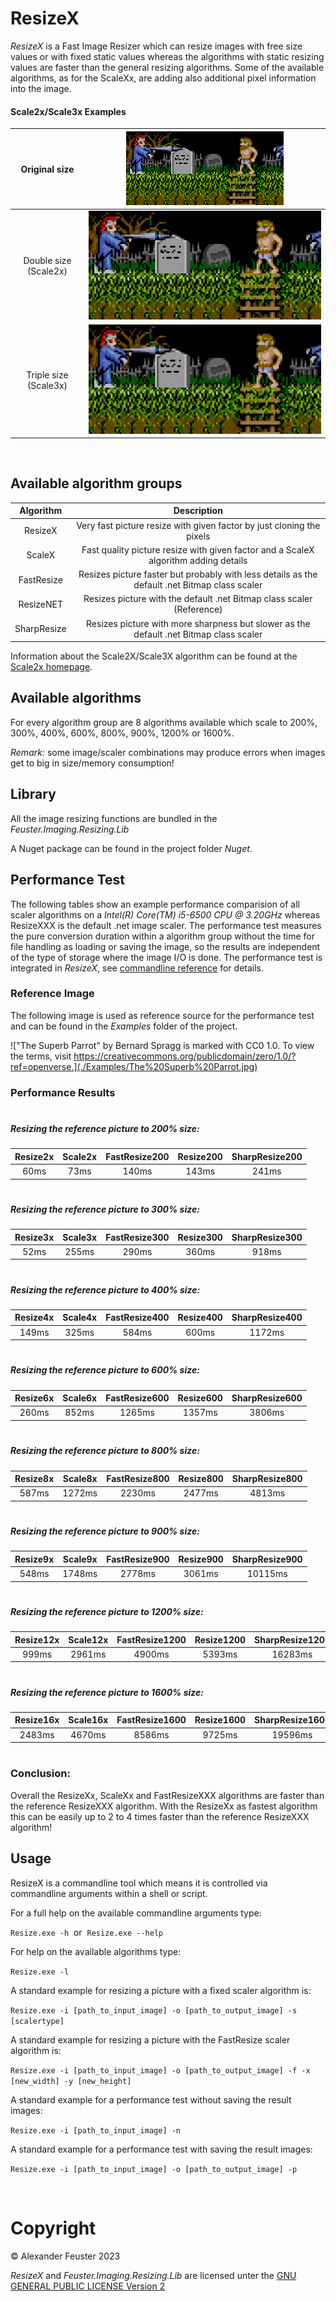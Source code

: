 # ResizeX

_ResizeX_ is a Fast Image Resizer which can resize images with free size values or with fixed static values whereas the algorithms with static resizing values are faster than the general resizing algorithms. Some of the available algorithms, as for the ScaleXx, are adding also additional pixel information into the image.

#### Scale2x/Scale3x Examples

|Original size |![Source](./Examples/Example.png) |
|:----:|:----:|
|Double size (Scale2x) |![Source](./Examples/Example-Scale2x.png) |
|Triple size (Scale3x) |![Source](./Examples/Example-Scale3x.png) |

&nbsp;
&nbsp;
&nbsp;

## Available algorithm groups

|Algorithm|Description|
|:----:|:----:|
| ResizeX | Very fast picture resize with given factor by just cloning the pixels |
| ScaleX | Fast quality picture resize with given factor and a ScaleX algorithm adding details |
| FastResize | Resizes picture faster but probably with less details as the default .net Bitmap class scaler |
| ResizeNET | Resizes picture with the default .net Bitmap class scaler (Reference) |
| SharpResize | Resizes picture with more sharpness but slower as the default .net Bitmap class scaler |

Information about the Scale2X/Scale3X algorithm can be found at the [Scale2x homepage](https://www.scale2x.it/).

## Available algorithms

For every algorithm group are 8 algorithms available which scale to 200%, 300%, 400%, 600%, 800%, 900%, 1200% or 1600%.

_Remark:_ some image/scaler combinations may produce errors when images get to big in size/memory consumption!

## Library

All the image resizing functions are bundled in the _Feuster.Imaging.Resizing.Lib_

A Nuget package can be found in the project folder _Nuget_.

## Performance Test

The following tables show an example performance comparision of all scaler algorithms on a _Intel(R) Core(TM) i5-6500 CPU @ 3.20GHz_ whereas ResizeXXX is the default .net image scaler.
The performance test measures the pure conversion duration within a algorithm group without the time for file handling as loading or saving the image, so the results are independent of the type of storage where the image I/O is done.
The performance test is integrated in _ResizeX_, see [commandline reference](#usage) for details.

### Reference Image

The following image is used as reference source for the performance test and can be found in the _Examples_ folder of the project.

!["The Superb Parrot" by Bernard Spragg is marked with CC0 1.0. To view the terms, visit https://creativecommons.org/publicdomain/zero/1.0/?ref=openverse.](./Examples/The%20Superb%20Parrot.jpg)


### Performance Results
 #
##### __Resizing the reference picture to 200% size:__
| Resize2x | Scale2x | FastResize200 | Resize200 | SharpResize200 |
|:----:|:----:|:----:|:----:|:----:|
| 60ms | 73ms | 140ms | 143ms | 241ms |
 #
##### __Resizing the reference picture to 300% size:__

| Resize3x | Scale3x | FastResize300 | Resize300 | SharpResize300 |
|:----:|:----:|:----:|:----:|:----:|
| 52ms | 255ms | 290ms | 360ms | 918ms |
 #
##### __Resizing the reference picture to 400% size:__

| Resize4x | Scale4x | FastResize400 | Resize400 | SharpResize400 |
|:----:|:----:|:----:|:----:|:----:|
| 149ms | 325ms | 584ms | 600ms | 1172ms |
 #
##### __Resizing the reference picture to 600% size:__

| Resize6x | Scale6x | FastResize600 | Resize600 | SharpResize600 |
|:----:|:----:|:----:|:----:|:----:|
| 260ms | 852ms | 1265ms | 1357ms | 3806ms |
 #
##### __Resizing the reference picture to 800% size:__

| Resize8x | Scale8x | FastResize800 | Resize800 | SharpResize800 |
|:----:|:----:|:----:|:----:|:----:|
| 587ms | 1272ms | 2230ms | 2477ms | 4813ms |
 #
##### __Resizing the reference picture to 900% size:__

| Resize9x | Scale9x | FastResize900 | Resize900 | SharpResize900 |
|:----:|:----:|:----:|:----:|:----:|
| 548ms | 1748ms | 2778ms | 3061ms | 10115ms |
 #
##### __Resizing the reference picture to 1200% size:__

| Resize12x | Scale12x | FastResize1200 | Resize1200 | SharpResize1200 |
|:----:|:----:|:----:|:----:|:----:|
| 999ms | 2961ms | 4900ms | 5393ms | 16283ms |
 #
##### __Resizing the reference picture to 1600% size:__

| Resize16x | Scale16x | FastResize1600 | Resize1600 | SharpResize1600 |
|:----:|:----:|:----:|:----:|:----:|
| 2483ms | 4670ms | 8586ms | 9725ms | 19596ms |
 #

### __Conclusion:__

Overall the ResizeXx, ScaleXx and FastResizeXXX algorithms are faster than the reference ResizeXXX algorithm.
With the ResizeXx as fastest algorithm this can be easily up to 2 to 4 times faster than the reference ResizeXXX algorithm!

## Usage

ResizeX is a commandline tool which means it is controlled via commandline arguments within a shell or script.

For a full help on the available commandline arguments type:

`Resize.exe -h`&nbsp;&nbsp;or&nbsp;&nbsp;`Resize.exe --help`

For help on the available algorithms type:

`Resize.exe -l`

A standard example for resizing a picture with a fixed scaler algorithm is:

`Resize.exe -i [path_to_input_image] -o [path_to_output_image] -s [scalertype]`

A standard example for resizing a picture with the FastResize scaler algorithm is:

`Resize.exe -i [path_to_input_image] -o [path_to_output_image] -f -x [new_width] -y [new_height]`

A standard example for a performance test without saving the result images:

`Resize.exe -i [path_to_input_image] -n`

A standard example for a performance test with saving the result images:

`Resize.exe -i [path_to_input_image] -o [path_to_output_image] -p`

&nbsp;
&nbsp;
&nbsp;
# Copyright

© Alexander Feuster 2023

_ResizeX_ and _Feuster.Imaging.Resizing.Lib_ are licensed unter the [GNU GENERAL PUBLIC LICENSE Version 2](gpl-2.0.txt)
